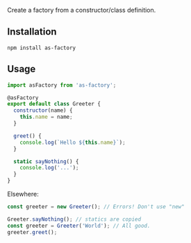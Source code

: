 Create a factory from a constructor/class definition.


Installation
------------

`npm install as-factory`


Usage
-----

```javascript
import asFactory from 'as-factory';

@asFactory
export default class Greeter {
  constructor(name) {
    this.name = name;
  }

  greet() {
    console.log(`Hello ${this.name}`);
  }

  static sayNothing() {
    console.log('...');
  }
}
```

Elsewhere:

```javascript
const greeter = new Greeter(); // Errors! Don't use "new"
```

```javascript
Greeter.sayNothing(); // statics are copied
const greeter = Greeter('World'); // All good.
greeter.greet();
```
